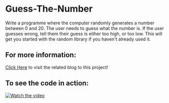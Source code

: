 # Guess-The-Number
Write a programme where the computer randomly generates a number between 0 and 20. The user needs to guess what the number is. If the user guesses wrong, tell them their guess is either too high, or too low. This will get you started with the random library if you haven't already used it.

## For more information:
[Click Here](https://dsasanengineer.blogspot.com/2020/02/guess-number-by-python3.html) to visit the related blog to this project!
## To see the code in action:
[![Watch the video](http://i3.ytimg.com/vi/KXjWjY5-20g/maxresdefault.jpg)](https://youtu.be/KXjWjY5-20g)
